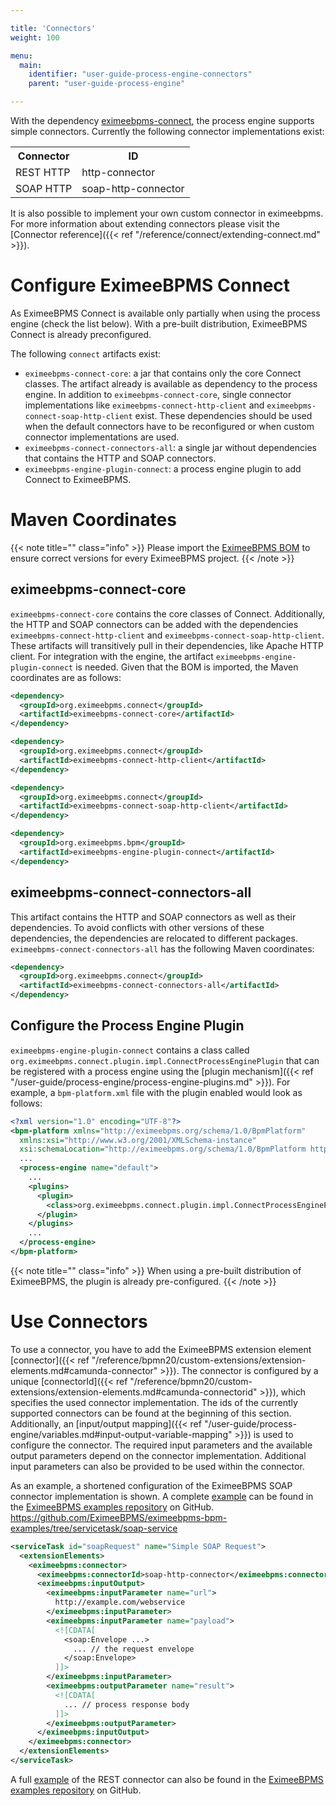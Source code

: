 ```yaml
---

title: 'Connectors'
weight: 100

menu:
  main:
    identifier: "user-guide-process-engine-connectors"
    parent: "user-guide-process-engine"

---
```



With the dependency [eximeebpms-connect](https://github.com/EximeeBPMS/eximeebpms/tree/main/connect), the process engine supports simple
connectors. Currently the following connector implementations exist:

<table class="table">
  <tr>
    <th>Connector</th>
    <th>ID</th>
  </tr>
  <tr>
    <td>REST HTTP</td>
    <td>http-connector</td>
  </tr>
  <tr>
    <td>SOAP HTTP</td>
    <td>soap-http-connector</td>
  </tr>
</table>

It is also possible to implement your own custom connector in eximeebpms. For more information about extending connectors please visit the [Connector reference]({{< ref "/reference/connect/extending-connect.md" >}}). 


# Configure EximeeBPMS Connect

As EximeeBPMS Connect is available only partially when using the process engine (check the list below). With a pre-built distribution, EximeeBPMS Connect is already preconfigured.

The following `connect` artifacts exist:

* `eximeebpms-connect-core`: a jar that contains only the core Connect classes. The artifact already is available as dependency to the process engine. In addition to `eximeebpms-connect-core`, single connector implementations like `eximeebpms-connect-http-client` and `eximeebpms-connect-soap-http-client` exist. These dependencies should be used when the default connectors have to be reconfigured or when custom connector implementations are used.
* `eximeebpms-connect-connectors-all`: a single jar without dependencies that contains the HTTP and SOAP connectors.
* `eximeebpms-engine-plugin-connect`: a process engine plugin to add Connect to EximeeBPMS.


# Maven Coordinates

{{< note title="" class="info" >}}
  Please import the [EximeeBPMS BOM](/eximeebpms-docs/get-started/apache-maven/) to ensure correct versions for every EximeeBPMS project.
{{< /note >}}


## eximeebpms-connect-core

`eximeebpms-connect-core` contains the core classes of Connect. Additionally, the HTTP and SOAP connectors can be added with the dependencies `eximeebpms-connect-http-client` and `eximeebpms-connect-soap-http-client`. These artifacts will transitively pull in their dependencies, like Apache HTTP client. For integration with the engine, the artifact `eximeebpms-engine-plugin-connect` is needed. Given that the BOM is imported, the Maven coordinates are as follows:

```xml
<dependency>
  <groupId>org.eximeebpms.connect</groupId>
  <artifactId>eximeebpms-connect-core</artifactId>
</dependency>
```

```xml
<dependency>
  <groupId>org.eximeebpms.connect</groupId>
  <artifactId>eximeebpms-connect-http-client</artifactId>
</dependency>
```

```xml
<dependency>
  <groupId>org.eximeebpms.connect</groupId>
  <artifactId>eximeebpms-connect-soap-http-client</artifactId>
</dependency>
```

```xml
<dependency>
  <groupId>org.eximeebpms.bpm</groupId>
  <artifactId>eximeebpms-engine-plugin-connect</artifactId>
</dependency>
```


## eximeebpms-connect-connectors-all

This artifact contains the HTTP and SOAP connectors as well as their dependencies. To avoid conflicts with other versions of these dependencies, the dependencies are relocated to different packages. `eximeebpms-connect-connectors-all` has the following Maven coordinates:

```xml
<dependency>
  <groupId>org.eximeebpms.connect</groupId>
  <artifactId>eximeebpms-connect-connectors-all</artifactId>
</dependency>
```


## Configure the Process Engine Plugin

`eximeebpms-engine-plugin-connect` contains a class called `org.eximeebpms.connect.plugin.impl.ConnectProcessEnginePlugin` that can be registered with a process engine using the [plugin mechanism]({{< ref "/user-guide/process-engine/process-engine-plugins.md" >}}). For example, a `bpm-platform.xml` file with the plugin enabled would look as follows:

```xml
<?xml version="1.0" encoding="UTF-8"?>
<bpm-platform xmlns="http://eximeebpms.org/schema/1.0/BpmPlatform"
  xmlns:xsi="http://www.w3.org/2001/XMLSchema-instance"
  xsi:schemaLocation="http://eximeebpms.org/schema/1.0/BpmPlatform http://eximeebpms.org/schema/1.0/BpmPlatform ">
  ...
  <process-engine name="default">
    ...
    <plugins>
      <plugin>
        <class>org.eximeebpms.connect.plugin.impl.ConnectProcessEnginePlugin</class>
      </plugin>
    </plugins>
    ...
  </process-engine>
</bpm-platform>
```

{{< note title="" class="info" >}}
  When using a pre-built distribution of EximeeBPMS, the plugin is already pre-configured.
{{< /note >}}


# Use Connectors

To use a connector, you have to add the EximeeBPMS extension element [connector]({{< ref "/reference/bpmn20/custom-extensions/extension-elements.md#camunda-connector" >}}). The connector is configured by a unique [connectorId]({{< ref "/reference/bpmn20/custom-extensions/extension-elements.md#camunda-connectorid" >}}), which specifies the used connector implementation. The ids of the currently supported connectors can be found at the beginning of this section. Additionally, an [input/output mapping]({{< ref "/user-guide/process-engine/variables.md#input-output-variable-mapping" >}}) is used to configure the connector. The required input parameters and the available output parameters depend on the connector implementation. Additional input parameters can also be provided to be used within the connector.

As an example, a shortened configuration of the EximeeBPMS SOAP connector implementation is shown. A complete [example](https://github.com/camunda/camunda-bpm-examples/tree/master/servicetask/soap-service) can be found in the [EximeeBPMS examples repository](https://github.com/camunda/camunda-bpm-examples) on GitHub.
                                                                                                                          https://github.com/EximeeBPMS/eximeebpms-bpm-examples/tree/servicetask/soap-service
```xml
<serviceTask id="soapRequest" name="Simple SOAP Request">
  <extensionElements>
    <eximeebpms:connector>
      <eximeebpms:connectorId>soap-http-connector</eximeebpms:connectorId>
      <eximeebpms:inputOutput>
        <eximeebpms:inputParameter name="url">
          http://example.com/webservice
        </eximeebpms:inputParameter>
        <eximeebpms:inputParameter name="payload">
          <![CDATA[
            <soap:Envelope ...>
              ... // the request envelope
            </soap:Envelope>
          ]]>
        </eximeebpms:inputParameter>
        <eximeebpms:outputParameter name="result">
          <![CDATA[
            ... // process response body
          ]]>
        </eximeebpms:outputParameter>
      </eximeebpms:inputOutput>
    </eximeebpms:connector>
  </extensionElements>
</serviceTask>
```

A full [example](https://github.com/camunda/camunda-bpm-examples/tree/master/servicetask/rest-service) of the REST connector can also be found in the [EximeeBPMS examples repository](https://github.com/camunda/camunda-bpm-examples) on GitHub.
